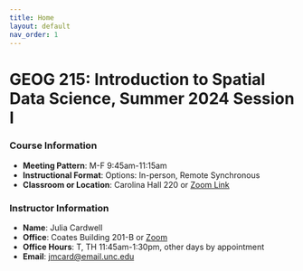 ```yaml
---
title: Home
layout: default
nav_order: 1
---
```


# GEOG 215: Introduction to Spatial Data Science, Summer 2024 Session I 

### Course Information
- **Meeting Pattern**: M-F 9:45am-11:15am
- **Instructional Format**: Options: In-person, Remote Synchronous
- **Classroom or Location**: Carolina Hall 220 or [Zoom Link](https://unc.zoom.us/j/95500549755)

### Instructor Information
- **Name**: Julia Cardwell
- **Office**: Coates Building 201-B or [Zoom](https://unc.zoom.us/j/2724389665)
- **Office Hours**: T, TH  11:45am-1:30pm, other days by appointment
- **Email**: [jmcard@email.unc.edu](mailto:jmcard@email.unc.edu)
